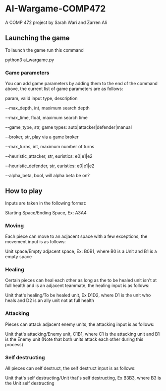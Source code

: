 # AI-Wargame-COMP472
A COMP 472 project by Sarah Wari and Zarren Ali
## Launching the game
To launch the game run this command

python3 ai_wargame.py

### Game parameters
You can add game parameters by adding them to the end of the command above, the current list of game parameters are as follows:

param, valid input type, description

--max_depth, int, maximum search depth

--max_time, float, maximum search time
    
--game_type, str, game types: auto|attacker|defender|manual

--broker, str, play via a game broker

--max_turns, int, maximum number of turns

--heuristic_attacker, str, euristics: e0|e1|e2

--heuristic_defender, str, euristics: e0|e1|e2 

--alpha_beta, bool, will alpha beta be on?

## How to play

Inputs are taken in the following format:

Starting Space/Ending Space, Ex: A3A4
### Moving
Each piece can move to an adjacent space with a few exceptions, the movement input is as follows:

Unit space/Empty adjacent space, Ex: B0B1, where B0 is a Unit and B1 is a empty space
### Healing
Certain pieces can heal each other as long as the to be healed unit isn't at full health and is an adjacent teammate, the healing input is as follows:

Unit that's healing/To be healed unit, Ex D1D2, where D1 is the unit who heals and D2 is an ally unit not at full health
### Attacking
Pieces can attack adjacent enemy units, the attacking input is as follows:

Unit that's attacking/Enemy unit, C1B1, where C1 is the attacking unit and B1 is the Enemy unit (Note that both units attack each other during this process)
### Self destructing
All pieces can self destruct, the self destruct input is as follows:

Unit that's self destructing/Unit that's self destructing, Ex B3B3, where B3 is the Unit self destructing

